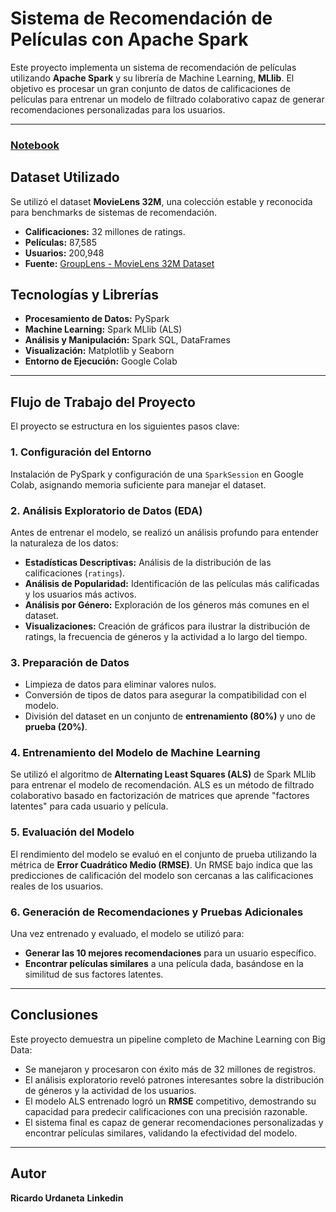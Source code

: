 # Sistema de Recomendación de Películas con Apache Spark

Este proyecto implementa un sistema de recomendación de películas utilizando **Apache Spark** y su librería de Machine Learning, **MLlib**. El objetivo es procesar un gran conjunto de datos de calificaciones de películas para entrenar un modelo de filtrado colaborativo capaz de generar recomendaciones personalizadas para los usuarios.

---

### [Notebook](https://github.com/Ricardouchub/Sistema-de-Recomendacion-de-Peliculas-con-Apache-Spark/blob/main/Notebook.ipynb)

## Dataset Utilizado

Se utilizó el dataset **MovieLens 32M**, una colección estable y reconocida para benchmarks de sistemas de recomendación.

* **Calificaciones:** 32 millones de ratings.
* **Películas:** 87,585 
* **Usuarios:** 200,948 
* **Fuente:** [GroupLens - MovieLens 32M Dataset](https://grouplens.org/datasets/movielens/32m/)

##  Tecnologías y Librerías

* **Procesamiento de Datos:** PySpark
* **Machine Learning:** Spark MLlib (ALS)
* **Análisis y Manipulación:** Spark SQL, DataFrames
* **Visualización:** Matplotlib y Seaborn
* **Entorno de Ejecución:** Google Colab

---

## Flujo de Trabajo del Proyecto

El proyecto se estructura en los siguientes pasos clave:

### 1. Configuración del Entorno
Instalación de PySpark y configuración de una `SparkSession` en Google Colab, asignando memoria suficiente para manejar el dataset.

### 2. Análisis Exploratorio de Datos (EDA)
Antes de entrenar el modelo, se realizó un análisis profundo para entender la naturaleza de los datos:
* **Estadísticas Descriptivas:** Análisis de la distribución de las calificaciones (`ratings`).
* **Análisis de Popularidad:** Identificación de las películas más calificadas y los usuarios más activos.
* **Análisis por Género:** Exploración de los géneros más comunes en el dataset.
* **Visualizaciones:** Creación de gráficos para ilustrar la distribución de ratings, la frecuencia de géneros y la actividad a lo largo del tiempo.

### 3. Preparación de Datos
* Limpieza de datos para eliminar valores nulos.
* Conversión de tipos de datos para asegurar la compatibilidad con el modelo.
* División del dataset en un conjunto de **entrenamiento (80%)** y uno de **prueba (20%)**.

### 4. Entrenamiento del Modelo de Machine Learning
Se utilizó el algoritmo de **Alternating Least Squares (ALS)** de Spark MLlib para entrenar el modelo de recomendación. ALS es un método de filtrado colaborativo basado en factorización de matrices que aprende "factores latentes" para cada usuario y película.

### 5. Evaluación del Modelo
El rendimiento del modelo se evaluó en el conjunto de prueba utilizando la métrica de **Error Cuadrático Medio (RMSE)**. Un RMSE bajo indica que las predicciones de calificación del modelo son cercanas a las calificaciones reales de los usuarios.

### 6. Generación de Recomendaciones y Pruebas Adicionales
Una vez entrenado y evaluado, el modelo se utilizó para:
* **Generar las 10 mejores recomendaciones** para un usuario específico.
* **Encontrar películas similares** a una película dada, basándose en la similitud de sus factores latentes.

---


## Conclusiones

Este proyecto demuestra un pipeline completo de Machine Learning con Big Data:
* Se manejaron y procesaron con éxito más de 32 millones de registros.
* El análisis exploratorio reveló patrones interesantes sobre la distribución de géneros y la actividad de los usuarios.
* El modelo ALS entrenado logró un **RMSE** competitivo, demostrando su capacidad para predecir calificaciones con una precisión razonable.
* El sistema final es capaz de generar recomendaciones personalizadas y encontrar películas similares, validando la efectividad del modelo.


---

## Autor
**Ricardo Urdaneta**
**Linkedin**
